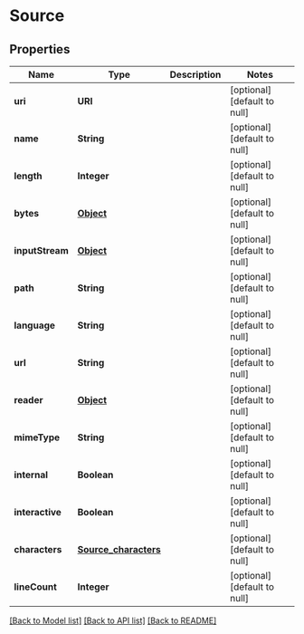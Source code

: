 # Source
## Properties

| Name | Type | Description | Notes |
|------------ | ------------- | ------------- | -------------|
| **uri** | **URI** |  | [optional] [default to null] |
| **name** | **String** |  | [optional] [default to null] |
| **length** | **Integer** |  | [optional] [default to null] |
| **bytes** | [**Object**](.md) |  | [optional] [default to null] |
| **inputStream** | [**Object**](.md) |  | [optional] [default to null] |
| **path** | **String** |  | [optional] [default to null] |
| **language** | **String** |  | [optional] [default to null] |
| **url** | **String** |  | [optional] [default to null] |
| **reader** | [**Object**](.md) |  | [optional] [default to null] |
| **mimeType** | **String** |  | [optional] [default to null] |
| **internal** | **Boolean** |  | [optional] [default to null] |
| **interactive** | **Boolean** |  | [optional] [default to null] |
| **characters** | [**Source_characters**](Source_characters.md) |  | [optional] [default to null] |
| **lineCount** | **Integer** |  | [optional] [default to null] |

[[Back to Model list]](../README.md#documentation-for-models) [[Back to API list]](../README.md#documentation-for-api-endpoints) [[Back to README]](../README.md)

